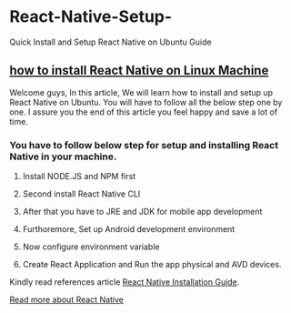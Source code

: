# React-Native-Setup-
Quick Install and Setup React Native on Ubuntu Guide

## [how to install React Native on Linux Machine](https://androidwave.com/install-and-setup-react-native-on-ubuntu/)
Welcome guys, In this article, We will learn how to install and setup up React Native on Ubuntu. You will have to follow all the below step one by one. I assure you the end of this article you feel happy and save a lot of time.

### You have to follow below step for setup and installing React Native in your machine.

1. Install NODE.JS and NPM first

2. Second install React Native CLI

3. After that you have to JRE and JDK for mobile app development

4. Furthoremore, Set up Android development environment 

5. Now configure environment variable

6. Create React Application and Run the app physical and AVD devices.

Kindly read references article [React Native Installation Guide](https://androidwave.com/install-and-setup-react-native-on-ubuntu/).

[Read more about React Native](https://androidwave.com/category/react-native/) 
